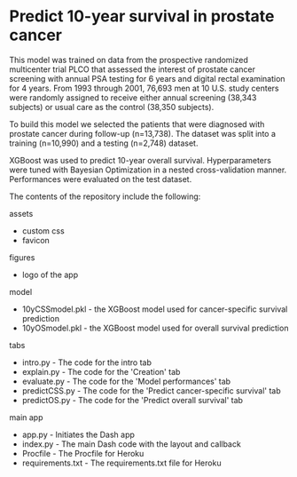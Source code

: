 # Predict 10-year survival in prostate cancer
This model was trained on data from the prospective randomized multicenter trial PLCO that assessed the interest of prostate cancer screening with annual PSA testing for 6 years and digital rectal examination for 4 years. From 1993 through 2001, 76,693 men at 10 U.S. study centers were randomly assigned to receive either annual screening (38,343 subjects) or usual care as the control (38,350 subjects).

To build this model we selected the patients that were diagnosed with prostate cancer during follow-up (n=13,738). The dataset was split into a training (n=10,990) and a testing (n=2,748) dataset. 

XGBoost was used to predict 10-year overall survival. Hyperparameters were tuned with Bayesian Optimization in a nested cross-validation manner. Performances were evaluated on the test dataset.

The contents of the repository include the following:

assets
- custom css
- favicon

figures
- logo of the app

model
- 10yCSSmodel.pkl - the XGBoost model used for cancer-specific survival prediction
- 10yOSmodel.pkl - the XGBoost model used for overall survival prediction

tabs
- intro.py - The code for the intro tab
- explain.py - The code for the 'Creation' tab
- evaluate.py - The code for the 'Model performances' tab
- predictCSS.py - The code for the 'Predict cancer-specific survival' tab
- predictOS.py - The code for the 'Predict overall survival' tab

main app
- app.py - Initiates the Dash app
- index.py - The main Dash code with the layout and callback
- Procfile - The Procfile for Heroku
- requirements.txt - The requirements.txt file for Heroku
